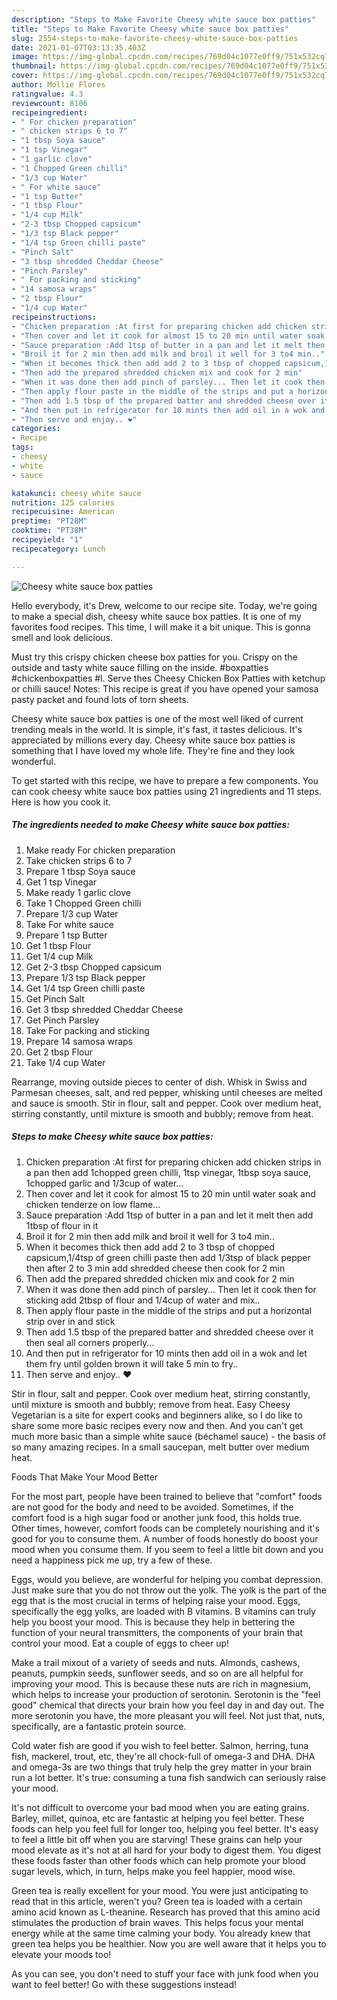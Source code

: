 ```yaml
---
description: "Steps to Make Favorite Cheesy white sauce box patties"
title: "Steps to Make Favorite Cheesy white sauce box patties"
slug: 2554-steps-to-make-favorite-cheesy-white-sauce-box-patties
date: 2021-01-07T03:13:35.403Z
image: https://img-global.cpcdn.com/recipes/769d04c1077e0ff9/751x532cq70/cheesy-white-sauce-box-patties-recipe-main-photo.jpg
thumbnail: https://img-global.cpcdn.com/recipes/769d04c1077e0ff9/751x532cq70/cheesy-white-sauce-box-patties-recipe-main-photo.jpg
cover: https://img-global.cpcdn.com/recipes/769d04c1077e0ff9/751x532cq70/cheesy-white-sauce-box-patties-recipe-main-photo.jpg
author: Mollie Flores
ratingvalue: 4.3
reviewcount: 8106
recipeingredient:
- " For chicken preparation"
- " chicken strips 6 to 7"
- "1 tbsp Soya sauce"
- "1 tsp Vinegar"
- "1 garlic clove"
- "1 Chopped Green chilli"
- "1/3 cup Water"
- " For white sauce"
- "1 tsp Butter"
- "1 tbsp Flour"
- "1/4 cup Milk"
- "2-3 tbsp Chopped capsicum"
- "1/3 tsp Black pepper"
- "1/4 tsp Green chilli paste"
- "Pinch Salt"
- "3 tbsp shredded Cheddar Cheese"
- "Pinch Parsley"
- " For packing and sticking"
- "14 samosa wraps"
- "2 tbsp Flour"
- "1/4 cup Water"
recipeinstructions:
- "Chicken preparation :At first for preparing chicken add chicken strips in a pan then add 1chopped green chilli, 1tsp vinegar, 1tbsp soya sauce, 1chopped garlic and 1/3cup of water..."
- "Then cover and let it cook for almost 15 to 20 min until water soak and chicken tenderze on low flame..."
- "Sauce preparation :Add 1tsp of butter in a pan and let it melt then add 1tbsp of flour in it"
- "Broil it for 2 min then add milk and broil it well for 3 to4 min.."
- "When it becomes thick then add add 2 to 3 tbsp of chopped capsicum,1/4tsp of green chilli paste then add 1/3tsp of black pepper then after 2 to 3 min add shredded cheese then cook for 2 min"
- "Then add the prepared shredded chicken mix and cook for 2 min"
- "When it was done then add pinch of parsley... Then let it cook then for sticking add 2tbsp of flour and 1/4cup of water and mix.."
- "Then apply flour paste in the middle of the strips and put a horizontal strip over in and stick"
- "Then add 1.5 tbsp of the prepared batter and shredded cheese over it then seal all corners properly..."
- "And then put in refrigerator for 10 mints then add oil in a wok and let them fry until golden brown it will take 5 min to fry.."
- "Then serve and enjoy.. ❤"
categories:
- Recipe
tags:
- cheesy
- white
- sauce

katakunci: cheesy white sauce 
nutrition: 125 calories
recipecuisine: American
preptime: "PT28M"
cooktime: "PT38M"
recipeyield: "1"
recipecategory: Lunch

---
```



![Cheesy white sauce box patties](https://img-global.cpcdn.com/recipes/769d04c1077e0ff9/751x532cq70/cheesy-white-sauce-box-patties-recipe-main-photo.jpg)

Hello everybody, it's Drew, welcome to our recipe site. Today, we're going to make a special dish, cheesy white sauce box patties. It is one of my favorites food recipes. This time, I will make it a bit unique. This is gonna smell and look delicious.

Must try this crispy chicken cheese box patties for you. Crispy on the outside and tasty white sauce filling on the inside. #boxpatties #chickenboxpatties #l. Serve thes Cheesy Chicken Box Patties with ketchup or chilli sauce! Notes: This recipe is great if you have opened your samosa pasty packet and found lots of torn sheets.

Cheesy white sauce box patties is one of the most well liked of current trending meals in the world. It is simple, it's fast, it tastes delicious. It's appreciated by millions every day. Cheesy white sauce box patties is something that I have loved my whole life. They're fine and they look wonderful.


To get started with this recipe, we have to prepare a few components. You can cook cheesy white sauce box patties using 21 ingredients and 11 steps. Here is how you cook it.

<!--inarticleads1-->

##### The ingredients needed to make Cheesy white sauce box patties:

1. Make ready  For chicken preparation
1. Take  chicken strips 6 to 7
1. Prepare 1 tbsp Soya sauce
1. Get 1 tsp Vinegar
1. Make ready 1 garlic clove
1. Take 1 Chopped Green chilli
1. Prepare 1/3 cup Water
1. Take  For white sauce
1. Prepare 1 tsp Butter
1. Get 1 tbsp Flour
1. Get 1/4 cup Milk
1. Get 2-3 tbsp Chopped capsicum
1. Prepare 1/3 tsp Black pepper
1. Get 1/4 tsp Green chilli paste
1. Get Pinch Salt
1. Get 3 tbsp shredded Cheddar Cheese
1. Get Pinch Parsley
1. Take  For packing and sticking
1. Prepare 14 samosa wraps
1. Get 2 tbsp Flour
1. Take 1/4 cup Water


Rearrange, moving outside pieces to center of dish. Whisk in Swiss and Parmesan cheeses, salt, and red pepper, whisking until cheeses are melted and sauce is smooth. Stir in flour, salt and pepper. Cook over medium heat, stirring constantly, until mixture is smooth and bubbly; remove from heat. 

<!--inarticleads2-->

##### Steps to make Cheesy white sauce box patties:

1. Chicken preparation :At first for preparing chicken add chicken strips in a pan then add 1chopped green chilli, 1tsp vinegar, 1tbsp soya sauce, 1chopped garlic and 1/3cup of water...
1. Then cover and let it cook for almost 15 to 20 min until water soak and chicken tenderze on low flame...
1. Sauce preparation :Add 1tsp of butter in a pan and let it melt then add 1tbsp of flour in it
1. Broil it for 2 min then add milk and broil it well for 3 to4 min..
1. When it becomes thick then add add 2 to 3 tbsp of chopped capsicum,1/4tsp of green chilli paste then add 1/3tsp of black pepper then after 2 to 3 min add shredded cheese then cook for 2 min
1. Then add the prepared shredded chicken mix and cook for 2 min
1. When it was done then add pinch of parsley... Then let it cook then for sticking add 2tbsp of flour and 1/4cup of water and mix..
1. Then apply flour paste in the middle of the strips and put a horizontal strip over in and stick
1. Then add 1.5 tbsp of the prepared batter and shredded cheese over it then seal all corners properly...
1. And then put in refrigerator for 10 mints then add oil in a wok and let them fry until golden brown it will take 5 min to fry..
1. Then serve and enjoy.. ❤


Stir in flour, salt and pepper. Cook over medium heat, stirring constantly, until mixture is smooth and bubbly; remove from heat. Easy Cheesy Vegetarian is a site for expert cooks and beginners alike, so I do like to share some more basic recipes every now and then. And you can&#39;t get much more basic than a simple white sauce (béchamel sauce) - the basis of so many amazing recipes. In a small saucepan, melt butter over medium heat. 

Foods That Make Your Mood Better


For the most part, people have been trained to believe that "comfort" foods are not good for the body and need to be avoided. Sometimes, if the comfort food is a high sugar food or another junk food, this holds true. Other times, however, comfort foods can be completely nourishing and it's good for you to consume them. A number of foods honestly do boost your mood when you consume them. If you seem to feel a little bit down and you need a happiness pick me up, try a few of these.

Eggs, would you believe, are wonderful for helping you combat depression. Just make sure that you do not throw out the yolk. The yolk is the part of the egg that is the most crucial in terms of helping raise your mood. Eggs, specifically the egg yolks, are loaded with B vitamins. B vitamins can truly help you boost your mood. This is because they help in bettering the function of your neural transmitters, the components of your brain that control your mood. Eat a couple of eggs to cheer up!

Make a trail mixout of a variety of seeds and nuts. Almonds, cashews, peanuts, pumpkin seeds, sunflower seeds, and so on are all helpful for improving your mood. This is because these nuts are rich in magnesium, which helps to increase your production of serotonin. Serotonin is the "feel good" chemical that directs your brain how you feel day in and day out. The more serotonin you have, the more pleasant you will feel. Not just that, nuts, specifically, are a fantastic protein source.

Cold water fish are good if you wish to feel better. Salmon, herring, tuna fish, mackerel, trout, etc, they're all chock-full of omega-3 and DHA. DHA and omega-3s are two things that truly help the grey matter in your brain run a lot better. It's true: consuming a tuna fish sandwich can seriously raise your mood. 

It's not difficult to overcome your bad mood when you are eating grains. Barley, millet, quinoa, etc are fantastic at helping you feel better. These foods can help you feel full for longer too, helping you feel better. It's easy to feel a little bit off when you are starving! These grains can help your mood elevate as it's not at all hard for your body to digest them. You digest these foods faster than other foods which can help promote your blood sugar levels, which, in turn, helps make you feel happier, mood wise.

Green tea is really excellent for your mood. You were just anticipating to read that in this article, weren't you? Green tea is loaded with a certain amino acid known as L-theanine. Research has proved that this amino acid stimulates the production of brain waves. This helps focus your mental energy while at the same time calming your body. You already knew that green tea helps you be healthier. Now you are well aware that it helps you to elevate your moods too!

As you can see, you don't need to stuff your face with junk food when you want to feel better! Go  with  these suggestions  instead!

